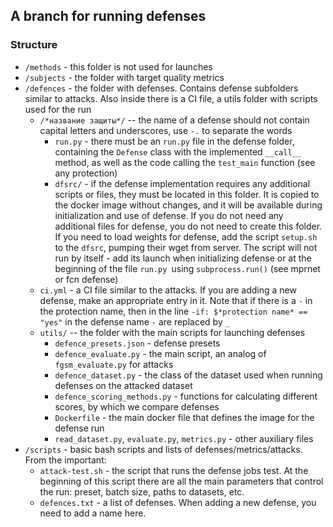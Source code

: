 ## A branch for running defenses
### Structure
* `/methods` - this folder is not used for launches
* `/subjects` - the folder with target quality metrics
* `/defences` - the folder with defenses. Contains defense subfolders similar to attacks. Also inside there is a CI file, a utils folder with scripts used for the run
    * `/*название защиты*/` -- the name of a defense should not contain capital letters and underscores, use `-.` to separate the words 
        * `run.py` - there must be an `run.py` file in the defense folder, containing the `Defense` class with the implemented `__call__` method, as well as the code calling the `test_main` function (see any protection)
        * `dfsrc/` - if the defense implementation requires any additional scripts or files, they must be located in this folder. It is copied to the docker image without changes, and it will be available during initialization and use of defense. If you do not need any additional files for defense, you do not need to create this folder. If you need to load weights for defense, add the script `setup.sh` to the `dfsrc`, pumping their wget from server. The script will not run by itself - add its launch when initializing defense or at the beginning of the file `run.py `using `subprocess.run()` (see mprnet or fcn defense)
    * `ci.yml` - a CI file similar to the attacks. If you are adding a new defense, make an appropriate entry in it. Note that if there is a `-` in the protection name, then in the line `-if: $*protection name* == "yes"` in the defense name `-` are replaced by `_` 
    * `utils/` -- the folder with the main scripts for launching defenses
        * `defence_presets.json` - defense presets
        * `defence_evaluate.py` - the main script, an analog of `fgsm_evaluate.py` for attacks
        * `defence_dataset.py` - the class of the dataset used when running defenses on the attacked dataset
        * `defence_scoring_methods.py` - functions for calculating different scores, by which we compare defenses
        * `Dockerfile` - the main docker file that defines the image for the defense run
        * `read_dataset.py`, `evaluate.py`, `metrics.py` - other auxiliary files
* `/scripts` - basic bash scripts and lists of defenses/metrics/attacks. From the important:
    * `attack-test.sh` - the script that runs the defense jobs test. At the beginning of this script there are all the main parameters that control the run: preset, batch size, paths to datasets, etc.
    * `defences.txt` - a list of defenses. When adding a new defense, you need to add a name here.
